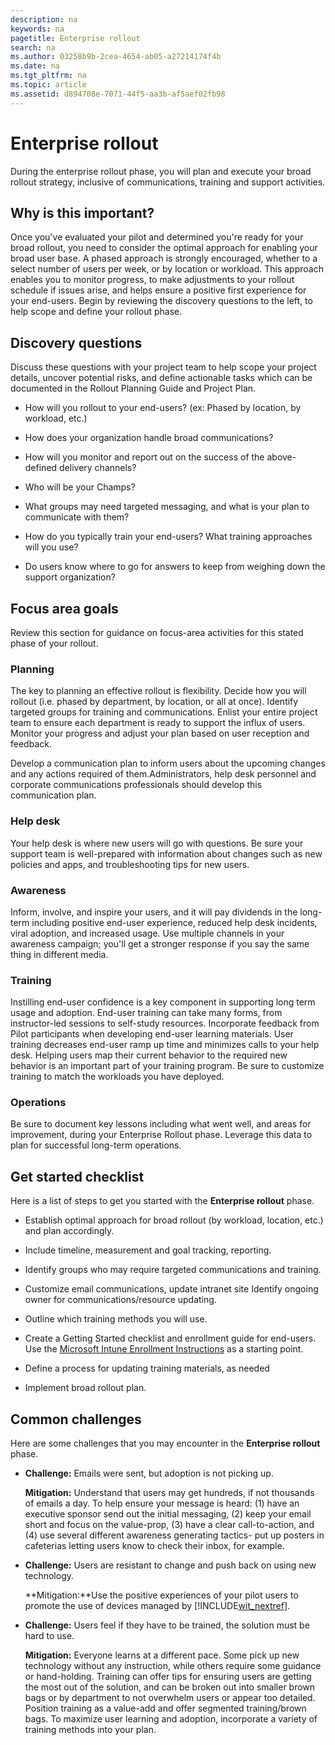 ```yaml
---
description: na
keywords: na
pagetitle: Enterprise rollout
search: na
ms.author: 03258b9b-2cea-4654-ab05-a27214174f4b
ms.date: na
ms.tgt_pltfrm: na
ms.topic: article
ms.assetid: d894708e-7071-44f5-aa3b-af5aef02fb98
---
```

# Enterprise rollout
During the enterprise rollout phase, you will plan and execute your broad rollout strategy, inclusive of communications, training and support activities.

## Why is this important?
Once you've evaluated your pilot and determined you're ready for your broad rollout, you need to consider the optimal approach for enabling your broad user base. A phased approach is strongly encouraged, whether to a select number of users per week, or by location or workload. This approach enables you to monitor progress, to make adjustments to your rollout schedule if issues arise, and helps ensure a positive first experience for your end-users.
Begin by reviewing the discovery questions to the left, to help scope and define your rollout phase.

## Discovery questions
Discuss these questions with your project team to help scope your project details, uncover potential risks, and define actionable tasks which can be documented in the  Rollout Planning Guide and Project Plan.

- How will you rollout to your end-users? (ex: Phased by location, by workload, etc.)

- How does your organization handle broad communications?

- How will you monitor and report out on the success of the above-defined delivery channels?

- Who will be your Champs?

- What groups may need targeted messaging,  and what is your plan to communicate with them?

- How do you typically train your end-users? What training approaches will you use?

- Do users know where to go for answers to keep from weighing down the support organization?

## Focus area goals
Review this section for guidance on focus-area activities for this stated phase of your rollout.

### Planning
The key to planning an effective rollout is flexibility. Decide how you will rollout (i.e. phased by department, by location, or all at once). Identify targeted groups for training and communications. Enlist your entire project team to ensure each department is ready to support the influx of users. Monitor your progress and adjust your plan based on user reception and feedback.

Develop a communication plan to inform users about the upcoming changes and any actions required of them.Administrators, help desk personnel and corporate communications professionals should develop this communication plan.

### Help desk
Your help desk is where new users will go with questions. Be sure your support team is well-prepared with information about  changes such as new policies and apps, and troubleshooting tips for new users.

### Awareness
Inform, involve, and inspire your users, and it will pay dividends in the long-term including positive end-user experience, reduced help desk incidents, viral adoption, and increased usage. Use multiple channels in your awareness campaign; you'll get a stronger response if you say the same thing in different media.

### Training
Instilling end-user confidence is a key component in supporting long term usage and adoption. End-user training can take many forms, from instructor-led sessions to self-study resources. Incorporate feedback from Pilot participants when developing end-user learning materials. User training decreases end-user ramp up time and minimizes calls to your help desk. Helping users map their current behavior to the required new behavior is an important part of your training program. Be sure to customize training to match the workloads you have deployed.

### Operations
Be sure to document key lessons including what went well, and areas for improvement, during your Enterprise Rollout phase. Leverage this data to plan for successful long-term operations.

## Get started checklist
Here is a list of steps to get you started with the **Enterprise rollout** phase.

- Establish optimal approach for broad rollout (by workload, location, etc.) and plan accordingly.

- Include timeline, measurement and goal tracking, reporting.

- Identify groups who may require targeted communications and training.

- Customize email communications, update intranet site
   Identify ongoing owner for communications/resource updating.

- Outline which training methods you will use.

- Create a Getting Started checklist and enrollment guide for end-users.
   Use the [Microsoft Intune Enrollment Instructions](https://www.microsoft.com/en-us/download/details.aspx?id=46398) as a starting point.

- Define a process for updating training materials, as needed

- Implement broad rollout plan.

## Common challenges
Here are some  challenges that you may encounter in the **Enterprise rollout** phase.

- **Challenge:** Emails were sent, but adoption is not picking up.

   **Mitigation:** Understand that users may get hundreds, if not thousands of emails a day. To help ensure your message is heard: (1) have an executive sponsor send out the initial messaging, (2) keep your email short and focus on the value-prop, (3) have a clear call-to-action, and (4) use several different awareness generating tactics- put up posters in cafeterias letting users know to check their inbox, for example.

- **Challenge:** Users are resistant to change and push back on using new technology.

   **Mitigation:**Use the positive experiences of your pilot users to promote the use of devices managed by [!INCLUDE[wit_nextref](../Token/wit_nextref_md.md)].

- **Challenge:** Users feel if they have to be trained, the solution must be hard to use.

   **Mitigation:** Everyone learns at a different pace. Some pick up new technology without any instruction, while others require some guidance or hand-holding. Training can offer tips for ensuring users are getting the most out of the solution, and can be broken out into smaller brown bags or by department to not overwhelm users or appear too detailed. Position training as a value-add and offer segmented training/brown bags. To maximize user learning and adoption, incorporate a variety of training methods into your plan.

